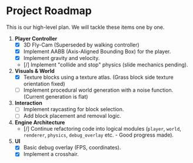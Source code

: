 # Project Roadmap

This is our high-level plan. We will tackle these items one by one.

1.  **Player Controller**
    *   [x] 3D Fly-Cam (Superseded by walking controller)
    *   [x] Implement AABB (Axis-Aligned Bounding Box) for the player.
    *   [x] Implement gravity and velocity.
    *   [/] Implement "collide and stop" physics (slide mechanics pending).
2.  **Visuals & World**
    *   [x] Texture blocks using a texture atlas. (Grass block side texture orientation fixed)
    *   [ ] Implement procedural world generation with a noise function. (Current generation is flat)
3.  **Interaction**
    *   [ ] Implement raycasting for block selection.
    *   [ ] Add block placement and removal logic.
4.  **Engine Architecture**
    *   [/] Continue refactoring code into logical modules (`player`, `world`, `renderer`, `physics`, `debug_overlay` etc. - Good progress made).
5.  **UI**
    *   [x] Basic debug overlay (FPS, coordinates).
    *   [x] Implement a crosshair.
